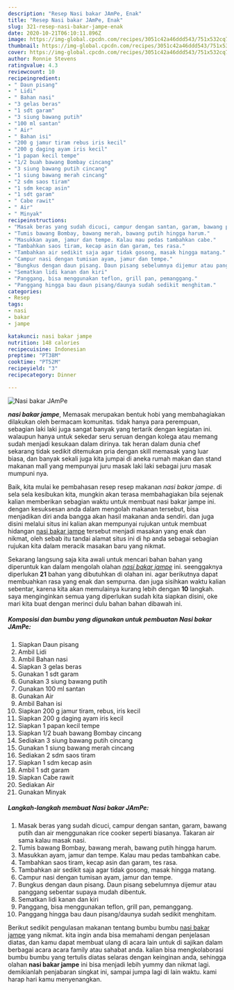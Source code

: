 ```yaml
---
description: "Resep Nasi bakar JAmPe, Enak"
title: "Resep Nasi bakar JAmPe, Enak"
slug: 321-resep-nasi-bakar-jampe-enak
date: 2020-10-21T06:10:11.896Z
image: https://img-global.cpcdn.com/recipes/3051c42a46ddd543/751x532cq70/nasi-bakar-jampe-foto-resep-utama.jpg
thumbnail: https://img-global.cpcdn.com/recipes/3051c42a46ddd543/751x532cq70/nasi-bakar-jampe-foto-resep-utama.jpg
cover: https://img-global.cpcdn.com/recipes/3051c42a46ddd543/751x532cq70/nasi-bakar-jampe-foto-resep-utama.jpg
author: Ronnie Stevens
ratingvalue: 4.3
reviewcount: 10
recipeingredient:
- " Daun pisang"
- " Lidi"
- " Bahan nasi"
- "3 gelas beras"
- "1 sdt garam"
- "3 siung bawang putih"
- "100 ml santan"
- " Air"
- " Bahan isi"
- "200 g jamur tiram rebus iris kecil"
- "200 g daging ayam iris kecil"
- "1 papan kecil tempe"
- "1/2 buah bawang Bombay cincang"
- "3 siung bawang putih cincang"
- "1 siung bawang merah cincang"
- "2 sdm saos tiram"
- "1 sdm kecap asin"
- "1 sdt garam"
- " Cabe rawit"
- " Air"
- " Minyak"
recipeinstructions:
- "Masak beras yang sudah dicuci, campur dengan santan, garam, bawang putih dan air menggunakan rice cooker seperti biasanya. Takaran air sama kalau masak nasi."
- "Tumis bawang Bombay, bawang merah, bawang putih hingga harum."
- "Masukkan ayam, jamur dan tempe. Kalau mau pedas tambahkan cabe."
- "Tambahkan saos tiram, kecap asin dan garam, tes rasa."
- "Tambahkan air sedikit saja agar tidak gosong, masak hingga matang."
- "Campur nasi dengan tumisan ayam, jamur dan tempe."
- "Bungkus dengan daun pisang. Daun pisang sebelumnya dijemur atau panggang sebentar supaya mudah dibentuk."
- "Sematkan lidi kanan dan kiri"
- "Panggang, bisa menggunakan teflon, grill pan, pemanggang."
- "Panggang hingga bau daun pisang/daunya sudah sedikit menghitam."
categories:
- Resep
tags:
- nasi
- bakar
- jampe

katakunci: nasi bakar jampe 
nutrition: 148 calories
recipecuisine: Indonesian
preptime: "PT38M"
cooktime: "PT52M"
recipeyield: "3"
recipecategory: Dinner

---
```



![Nasi bakar JAmPe](https://img-global.cpcdn.com/recipes/3051c42a46ddd543/751x532cq70/nasi-bakar-jampe-foto-resep-utama.jpg)

<b><i>nasi bakar jampe</i></b>, Memasak merupakan bentuk hobi yang membahagiakan dilakukan oleh bermacam komunitas. tidak hanya para perempuan, sebagian laki laki juga sangat banyak yang tertarik dengan kegiatan ini. walaupun hanya untuk sekedar seru seruan dengan kolega atau memang sudah menjadi kesukaan dalam dirinya. tak heran dalam dunia chef sekarang tidak sedikit ditemukan pria dengan skill memasak yang luar biasa, dan banyak sekali juga kita jumpai di aneka rumah makan dan stand makanan mall yang mempunyai juru masak laki laki sebagai juru masak mumpuni nya.



Baik, kita mulai ke pembahasan resep resep makanan <i>nasi bakar jampe</i>. di sela sela kesibukan kita, mungkin akan terasa membahagiakan bila sejenak kalian memberikan sebagian waktu untuk membuat nasi bakar jampe ini. dengan kesuksesan anda dalam mengolah makanan tersebut, bisa menjadikan diri anda bangga akan hasil makanan anda sendiri. dan juga disini melalui situs ini kalian akan mempunyai rujukan untuk membuat hidangan <u>nasi bakar jampe</u> tersebut menjadi masakan yang enak dan nikmat, oleh sebab itu tandai alamat situs ini di hp anda sebagai sebagian rujukan kita dalam meracik masakan baru yang nikmat.


Sekarang langsung saja kita awali untuk mencari bahan bahan yang diperuntuk kan dalam mengolah olahan <u><i>nasi bakar jampe</i></u> ini. seenggaknya diperlukan <b>21</b> bahan yang dibutuhkan di olahan ini. agar berikutnya dapat membuahkan rasa yang enak dan sempurna. dan juga sisihkan waktu kalian sebentar, karena kita akan memulainya kurang lebih dengan <b>10</b> langkah. saya menginginkan semua yang diperlukan sudah kita siapkan disini, oke mari kita buat dengan merinci dulu bahan bahan dibawah ini.

<!--inarticleads1-->

##### Komposisi dan bumbu yang digunakan untuk pembuatan Nasi bakar JAmPe:

1. Siapkan  Daun pisang
1. Ambil  Lidi
1. Ambil  Bahan nasi
1. Siapkan 3 gelas beras
1. Gunakan 1 sdt garam
1. Gunakan 3 siung bawang putih
1. Gunakan 100 ml santan
1. Gunakan  Air
1. Ambil  Bahan isi
1. Siapkan 200 g jamur tiram, rebus, iris kecil
1. Siapkan 200 g daging ayam iris kecil
1. Siapkan 1 papan kecil tempe
1. Siapkan 1/2 buah bawang Bombay cincang
1. Sediakan 3 siung bawang putih cincang
1. Gunakan 1 siung bawang merah cincang
1. Sediakan 2 sdm saos tiram
1. Siapkan 1 sdm kecap asin
1. Ambil 1 sdt garam
1. Siapkan  Cabe rawit
1. Sediakan  Air
1. Gunakan  Minyak




<!--inarticleads2-->

##### Langkah-langkah membuat Nasi bakar JAmPe:

1. Masak beras yang sudah dicuci, campur dengan santan, garam, bawang putih dan air menggunakan rice cooker seperti biasanya. Takaran air sama kalau masak nasi.
1. Tumis bawang Bombay, bawang merah, bawang putih hingga harum.
1. Masukkan ayam, jamur dan tempe. Kalau mau pedas tambahkan cabe.
1. Tambahkan saos tiram, kecap asin dan garam, tes rasa.
1. Tambahkan air sedikit saja agar tidak gosong, masak hingga matang.
1. Campur nasi dengan tumisan ayam, jamur dan tempe.
1. Bungkus dengan daun pisang. Daun pisang sebelumnya dijemur atau panggang sebentar supaya mudah dibentuk.
1. Sematkan lidi kanan dan kiri
1. Panggang, bisa menggunakan teflon, grill pan, pemanggang.
1. Panggang hingga bau daun pisang/daunya sudah sedikit menghitam.




Berikut sedikit pengulasan makanan tentang bumbu bumbu <u>nasi bakar jampe</u> yang nikmat. kita ingin anda bisa memahami dengan penjelasan diatas, dan kamu dapat membuat ulang di acara lain untuk di sajikan dalam berbagai acara acara family atau sahabat anda. kalian bisa mengkolaborasi bumbu bumbu yang tertulis diatas selaras dengan keinginan anda, sehingga olahan <b>nasi bakar jampe</b> ini bisa menjadi lebih yummy dan nikmat lagi. demikianlah penjabaran singkat ini, sampai jumpa lagi di lain waktu. kami harap hari kamu menyenangkan.
